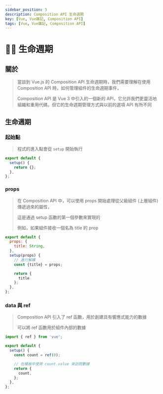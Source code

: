 ```yaml
---
sidebar_position: 5
description: Composition API 生命週期
key: [Vue, Vue雜記, Composition API]
tags: [Vue, Vue雜記, Composition API]
---
```


# 👩‍💻 生命週期

## 關於

> 當談到 Vue.js 的 Composition API 生命週期時，我們需要理解在使用 Composition API 時，如何管理組件的生命週期事件，
>
> Composition API 是 Vue 3 中引入的一個新的 API，它允許我們更靈活地組織和重用代碼，但它的生命週期管理方式與以前的選項 API 有所不同

## 生命週期

### 起始點

> 程式的進入點會從 `setup` 開始執行

```js
export default {
  setup() {
    return {};
  },
};
```

### props

> 在 Composition API 中，可以使用 props 開始處理從父級組件 (上層組件) 傳遞過來的屬性，
>
> 這是通過 setup 函數的第一個參數來實現的
>
> 例如，如果組件接收一個名為 title 的 prop

```js
export default {
  props: {
    title: String,
  },
  setup(props) {
    // 進行解構
    const {title} = props;

    return {
      title
    };
  },
};
```

### data 與 ref

> Composition API 引入了 ref 函數，用於創建具有響應式能力的數據
>
> 可以將 ref 函數用於組件內部的數據

```js
import { ref } from 'vue';

export default {
  setup() {
    const count = ref(0);

    // 在模板中使用 count.value 來訪問數據
    return {
      count,
    };
  },
};
```
